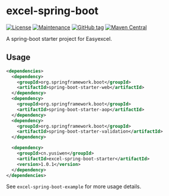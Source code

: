 # excel-spring-boot

[![License](https://img.shields.io/badge/license-Apache%202-4EB1BA.svg)](https://www.apache.org/licenses/LICENSE-2.0.html)
[![Maintenance](https://img.shields.io/badge/Maintained%3F-yes-green.svg)](https://GitHub.com/yusiwen/java-base-parent/graphs/commit-activity)
[![GitHub tag](https://img.shields.io/github/v/tag/yusiwen/excel-spring-boot.svg)](https://GitHub.com/yusiwen/excel-spring-boot/tags/)
[![Maven Central](https://img.shields.io/maven-central/v/cn.yusiwen/excel-spring-boot-starter)](https://central.sonatype.com/artifact/cn.yusiwen/excel-spring-boot-starter)

A spring-boot starter project for Easyexcel.

## Usage

```xml
<dependencies>
  <dependency>
    <groupId>org.springframework.boot</groupId>
    <artifactId>spring-boot-starter-web</artifactId>
  </dependency>
  <dependency>
    <groupId>org.springframework.boot</groupId>
    <artifactId>spring-boot-starter-aop</artifactId>
  </dependency>
  <dependency>
    <groupId>org.springframework.boot</groupId>
    <artifactId>spring-boot-starter-validation</artifactId>
  </dependency>

  <dependency>
    <groupId>cn.yusiwen</groupId>
    <artifactId>excel-spring-boot-starter</artifactId>
    <version>1.0.1</version>
  </dependency>
</dependencies>
```

See `excel-spring-boot-example` for more usage details.
